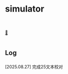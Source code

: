 # simulator
<br /><br />
[🚌](https://melon0221.github.io/simulator/)
<br /><br />

## Log <br />
### 
[2025.08.27] 完成25文本校对